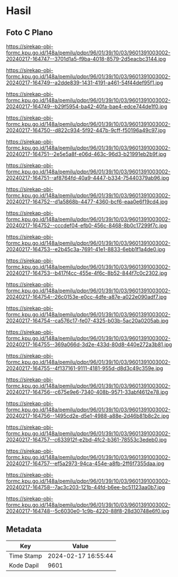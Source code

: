 # Hasil

## Foto C Plano

https://sirekap-obj-formc.kpu.go.id/148a/pemilu/pdpr/96/01/39/10/03/9601391003002-20240217-164747--3701d1a5-f9ba-4018-8579-2d5eacbc3144.jpg

https://sirekap-obj-formc.kpu.go.id/148a/pemilu/pdpr/96/01/39/10/03/9601391003002-20240217-164749--a2dde839-1431-4191-a461-54f44def95f1.jpg

https://sirekap-obj-formc.kpu.go.id/148a/pemilu/pdpr/96/01/39/10/03/9601391003002-20240217-164749--b29f5954-ba42-40fa-bae4-edce744de1f0.jpg

https://sirekap-obj-formc.kpu.go.id/148a/pemilu/pdpr/96/01/39/10/03/9601391003002-20240217-164750--d822c934-5f92-447b-9cff-f50196a49c97.jpg

https://sirekap-obj-formc.kpu.go.id/148a/pemilu/pdpr/96/01/39/10/03/9601391003002-20240217-164751--2e5e5a8f-e06d-463c-96d3-b21991eb2b9f.jpg

https://sirekap-obj-formc.kpu.go.id/148a/pemilu/pdpr/96/01/39/10/03/9601391003002-20240217-164751--af8764fd-40a9-4447-b334-75440379ab96.jpg

https://sirekap-obj-formc.kpu.go.id/148a/pemilu/pdpr/96/01/39/10/03/9601391003002-20240217-164752--d1a5868b-4477-4360-bcf6-eaa0e6f19cd4.jpg

https://sirekap-obj-formc.kpu.go.id/148a/pemilu/pdpr/96/01/39/10/03/9601391003002-20240217-164752--cccdef04-efb0-456c-8468-8b0c17299f7c.jpg

https://sirekap-obj-formc.kpu.go.id/148a/pemilu/pdpr/96/01/39/10/03/9601391003002-20240217-164753--e2b45c3a-7691-41e1-8833-6ebb1f1a4de0.jpg

https://sirekap-obj-formc.kpu.go.id/148a/pemilu/pdpr/96/01/39/10/03/9601391003002-20240217-164753--b417f4cc-455e-4f6c-8b52-844f7c0c2302.jpg

https://sirekap-obj-formc.kpu.go.id/148a/pemilu/pdpr/96/01/39/10/03/9601391003002-20240217-164754--26c0153e-e0cc-4dfe-a87e-a022e090adf7.jpg

https://sirekap-obj-formc.kpu.go.id/148a/pemilu/pdpr/96/01/39/10/03/9601391003002-20240217-164754--ca576c17-fe07-4325-b03b-5ac20a0205ab.jpg

https://sirekap-obj-formc.kpu.go.id/148a/pemilu/pdpr/96/01/39/10/03/9601391003002-20240217-164755--369a066d-3d2e-433d-80d8-440e272a3b81.jpg

https://sirekap-obj-formc.kpu.go.id/148a/pemilu/pdpr/96/01/39/10/03/9601391003002-20240217-164755--4f137161-9111-4181-955d-d8d3c49c359e.jpg

https://sirekap-obj-formc.kpu.go.id/148a/pemilu/pdpr/96/01/39/10/03/9601391003002-20240217-164756--c675e9e6-7340-408b-9571-33abf4612e78.jpg

https://sirekap-obj-formc.kpu.go.id/148a/pemilu/pdpr/96/01/39/10/03/9601391003002-20240217-164756--1495cd2e-d5e1-4988-a88e-2d46b81b8c2c.jpg

https://sirekap-obj-formc.kpu.go.id/148a/pemilu/pdpr/96/01/39/10/03/9601391003002-20240217-164757--c633912f-e2bd-4fc2-b361-78553c3edeb0.jpg

https://sirekap-obj-formc.kpu.go.id/148a/pemilu/pdpr/96/01/39/10/03/9601391003002-20240217-164757--ef5a2973-94ca-454e-a8fb-2ff6f7355daa.jpg

https://sirekap-obj-formc.kpu.go.id/148a/pemilu/pdpr/96/01/39/10/03/9601391003002-20240217-164758--7ac3c203-121b-44fd-b6ee-bc51123aa0b7.jpg

https://sirekap-obj-formc.kpu.go.id/148a/pemilu/pdpr/96/01/39/10/03/9601391003002-20240217-164748--5c6030e0-1c9b-4220-88f8-28d30748e6f0.jpg


## Metadata

| Key        | Value               |
| ---------- | ------------------- |
| Time Stamp | 2024-02-17 16:55:44 |
| Kode Dapil | 9601                |



